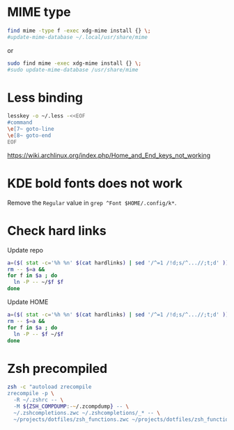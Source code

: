MIME type
=========

```bash
find mime -type f -exec xdg-mime install {} \;
#update-mime-database ~/.local/usr/share/mime
```

or

```bash
sudo find mime -exec xdg-mime install {} \;
#sudo update-mime-database /usr/share/mime
```


Less binding
============

```bash
lesskey -o ~/.less -<<EOF
#command
\e[7~ goto-line
\e[8~ goto-end
EOF
```

https://wiki.archlinux.org/index.php/Home_and_End_keys_not_working


KDE bold fonts does not work
============================

Remove the `Regular` value in `grep ^Font $HOME/.config/k*`.


Check hard links
================

Update repo

```zsh
a=($( stat -c='%h %n' $(cat hardlinks) | sed '/^=1 /!d;s/^...//;t;d' )) &&
rm -- $=a &&
for f in $a ; do
  ln -P -- ~/$f $f
done
```

Update HOME

```zsh
a=($( stat -c='%h %n' $(cat hardlinks) | sed '/^=1 /!d;s/^...//;t;d' )) &&
rm -- $=a &&
for f in $a ; do
  ln -P -- $f ~/$f
done
```


Zsh precompiled
===============

```zsh
zsh -c "autoload zrecompile
zrecompile -p \
  -R ~/.zshrc -- \
  -M ${ZSH_COMPDUMP:-~/.zcompdump} -- \
  ~/.zshcompletions.zwc ~/.zshcompletions/_* -- \
  ~/projects/dotfiles/zsh_functions.zwc ~/projects/dotfiles/zsh_functions/*"
```
